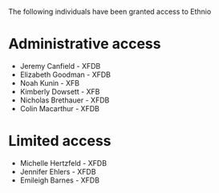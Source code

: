 The following individuals have been granted access to Ethnio 

# Administrative access

* Jeremy Canfield - XFDB
* Elizabeth Goodman - XFDB
* Noah Kunin - XFB
* Kimberly Dowsett - XFB
* Nicholas Brethauer - XFDB
* Colin Macarthur - XFDB

# Limited access

* Michelle Hertzfeld - XFDB
* Jennifer Ehlers - XFDB
* Emileigh Barnes - XFDB
